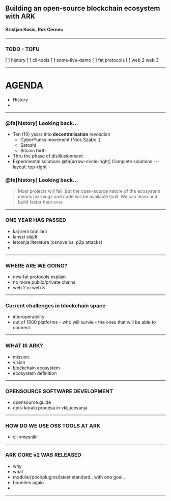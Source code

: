 ## Building an open-source blockchain ecosystem with ARK
#### Kristjan Kosic, Rok Cernec

---
### TODO - TOFU
[ ] history
[ ] cli-tools
[ ] some-live-demo
[ ] fat protocols
[ ] web 2 web 3



--- 
# AGENDA
- History
- 
---
### @fa[history] Looking back...
- Ten (10) years into **decentralisation** revolution
  - CyberPunks movement (Nick Szabo..)
  - Satoshi
  - Bitcoin birth
- Thru the phase of disillusionment 
- Experimental solutions @fa[arrow-circle-right] Complete solutions
---layout: top-right

### @fa[history] Looking back...
>Most projects will fail, but the open-source nature of the ecosystem means learnings and code will be available toall. We can learn and build faster than ever. 
--- 
### ONE YEAR HAS PASSED
- kaj sem bral lani
- lanski slajdi
- letosnja literatura (osnove bs, p2p attacks)
- 
---
### WHERE ARE WE GOING?
- new fat protocols explain
- no more public/private chains
- web 2 in web 3
---
### Current challenges in blockchain space
- interoperability
- out of 1600 platforms - who will survie - the ones that will be able to connect
---
### WHAT IS ARK?
- mission
- vision
- blockchain ecosystem
- ecosystem definition
---
### OPENSOURCE SOFTWARE DEVELOPMENT
- opensource.guide
- opisi koraki procesa in vkljucevanja
---

### HOW DO WE USE OSS TOOLS AT ARK
- cli vmesniki
---

### ARK CORE v2 WAS RELEASED
- why
- what
- modular/pool/plugins/latest standard.. with one goal..
- bounties again
- 
---

